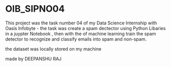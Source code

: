 # OIB_SIPNO04
This project was the task number 04 of my Data Science Internship with Oasis Infobyte - the task was create a spam dectector using Python Libaries in a juypter Notebook , then with the of machine learning 
train the spam detector to recognize and classify emails into spam and non-spam.


the dataset was locally stored on my machine 











made by DEEPANSHU RAJ 

